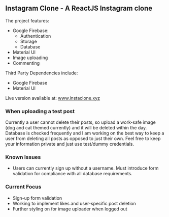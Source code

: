 ## Instagram Clone - A ReactJS Instagram clone

The project features:

- Google Firebase:
  - Authentication
  - Storage
  - Database
- Material UI
- Image uploading
- Commenting

Third Party Dependencies include: 
- Google Firebase
- Material UI

Live version available at: www.instaclone.xyz

### When uploading a test post
  
Currently a user cannot delete their posts, so upload a work-safe image (dog and cat themed currently) and it will be deleted within the day. Database is checked frequently and I am working on the best way to keep a user from deleting all posts as opposed to just their own.
Feel free to keep your information private and just use test/dummy credentials.

### Known Issues

- Users can currently sign up without a username. Must introduce form validation for compliance with all database requirements.

### Current Focus
- Sign-up form validation
- Working to implement likes and user-specific post deletion
- Further styling on for image uploader when logged out
